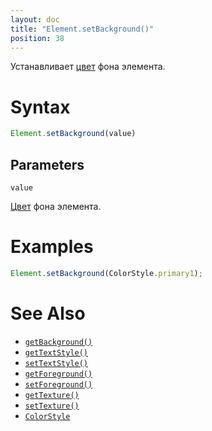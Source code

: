 ```yaml
---
layout: doc
title: "Element.setBackground()"
position: 38
---
```


Устанавливает [цвет](/docs/Specifications/UserInterface/KeyConcepts/Style/ColorStyle/) фона элемента.

# Syntax

```js
Element.setBackground(value)
```

## Parameters

`value`

[Цвет](../../Style/ColorStyle/) фона элемента.

# Examples

```js
Element.setBackground(ColorStyle.primary1);
```

# See Also

* [`getBackground()`](../Element.getBackground/)
* [`getTextStyle()`](../Element.getTextStyle/)
* [`setTextStyle()`](../Element.setTextStyle/)
* [`getForeground()`](../Element.getForeground/)
* [`setForeground()`](../Element.setForeground/)
* [`getTexture()`](../Element.getTexture/)
* [`setTexture()`](../Element.setTexture/)
* [`ColorStyle`](/docs/Specifications/UserInterface/KeyConcepts/Style/ColorStyle/)
